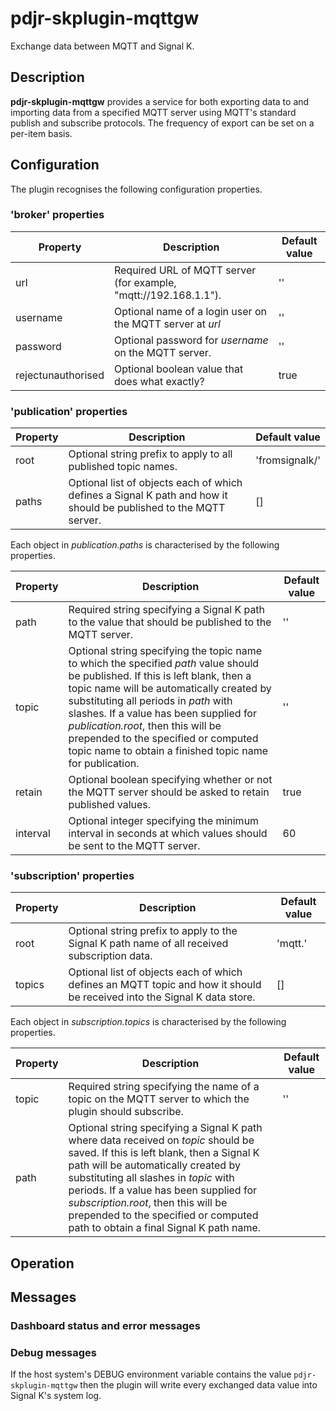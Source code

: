 # pdjr-skplugin-mqttgw
Exchange data between MQTT and Signal K.

## Description
**pdjr-skplugin-mqttgw** provides a service for both exporting data to
and importing data from a specified  MQTT server using MQTT's standard
publish and subscribe protocols.
The frequency of export can be set on a per-item basis.

## Configuration
The plugin recognises the following configuration properties.

### 'broker' properties

Property           | Description | Default value
------------------ | --- | ---
url                | Required URL of MQTT server (for example, "mqtt://192.168.1.1"). | ''
username           | Optional name of a login user on the MQTT server at *url* | ''
password           | Optional password for *username* on the MQTT server. | ''
rejectunauthorised | Optional boolean value that does what exactly? | true

### 'publication' properties

Property           | Description | Default value
------------------ | --- | ---
root               | Optional string prefix to apply to all published topic names. | 'fromsignalk/'
paths              | Optional list of objects each of which defines a Signal K path and how it should be published to the MQTT server. | []

Each object in *publication.paths* is characterised by the following properties.

Property           | Description | Default value
------------------ | --- | ---
path               | Required string specifying a Signal K path to the value that should be published to the MQTT server. | ''
topic              | Optional string specifying the topic name to which the specified *path* value should be published. If this is left blank, then a topic name will be automatically created by substituting all periods in *path* with slashes. If a value has been supplied for *publication.root*, then this will be prepended to the specified or computed topic name to obtain a finished topic name for publication. | ''
retain             | Optional boolean specifying whether or not the MQTT server should be asked to retain published values. | true
interval           | Optional integer specifying the minimum interval in seconds at which values should be sent to the MQTT server. | 60

### 'subscription' properties

Property           | Description | Default value
------------------ | --- | ---
root               | Optional string prefix to apply to the Signal K path name of all received subscription data. | 'mqtt.'
topics             | Optional list of objects each of which defines an MQTT topic and how it should be received into the Signal K data store. | []

Each object in *subscription.topics* is characterised by the following properties.

Property           | Description | Default value
------------------ | --- | ---
topic              | Required string specifying the name of a topic on the MQTT server to which the plugin should subscribe. | ''
path               | Optional string specifying a Signal K path where data received on *topic* should be saved. If this is left blank, then a Signal K path will be automatically created by substituting all slashes in *topic* with periods. If a value has been supplied for *subscription.root*, then this will be prepended to the specified or computed path to obtain a final Signal K path name.

## Operation

## Messages

### Dashboard status and error messages

### Debug messages

If the host system's DEBUG environment variable contains the value
```pdjr-skplugin-mqttgw``` then the plugin will write every exchanged
data value into Signal K's system log.
